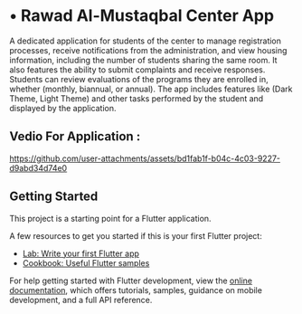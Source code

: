 # •	Rawad Al-Mustaqbal Center App

A dedicated application for students of the center to manage registration processes, receive notifications from the administration, and view housing information, including the number of students sharing the same room. It also features the ability to submit complaints and receive responses. Students can review evaluations of the programs they are enrolled in, whether (monthly, biannual, or annual). The app includes features like (Dark Theme, Light Theme) and other tasks performed by the student and displayed by the application.

## Vedio For Application :
https://github.com/user-attachments/assets/bd1fab1f-b04c-4c03-9227-d9abd34d74e0
## Getting Started

This project is a starting point for a Flutter application.

A few resources to get you started if this is your first Flutter project:

- [Lab: Write your first Flutter app](https://docs.flutter.dev/get-started/codelab)
- [Cookbook: Useful Flutter samples](https://docs.flutter.dev/cookbook)

For help getting started with Flutter development, view the
[online documentation](https://docs.flutter.dev/), which offers tutorials,
samples, guidance on mobile development, and a full API reference.
